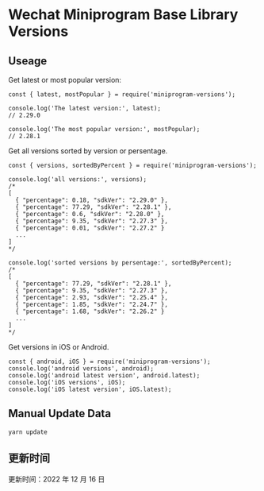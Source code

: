 
# Wechat Miniprogram Base Library Versions

## Useage

Get latest or most popular version:

```;
const { latest, mostPopular } = require('miniprogram-versions');

console.log('The latest version:', latest);
// 2.29.0

console.log('The most popular version:', mostPopular);
// 2.28.1

```

Get all versions sorted by version or persentage.

```
const { versions, sortedByPercent } = require('miniprogram-versions');

console.log('all versions:', versions);
/*
[
  { "percentage": 0.18, "sdkVer": "2.29.0" },
  { "percentage": 77.29, "sdkVer": "2.28.1" },
  { "percentage": 0.6, "sdkVer": "2.28.0" },
  { "percentage": 9.35, "sdkVer": "2.27.3" },
  { "percentage": 0.01, "sdkVer": "2.27.2" }
  ...
]
*/

console.log('sorted versions by persentage:', sortedByPercent);
/*
[
  { "percentage": 77.29, "sdkVer": "2.28.1" },
  { "percentage": 9.35, "sdkVer": "2.27.3" },
  { "percentage": 2.93, "sdkVer": "2.25.4" },
  { "percentage": 1.85, "sdkVer": "2.24.7" },
  { "percentage": 1.68, "sdkVer": "2.26.2" }
  ...
]
*/
```

Get versions in iOS or Android.

```
const { android, iOS } = require('miniprogram-versions');
console.log('android versions', android);
console.log('android latest version', android.latest);
console.log('iOS versions', iOS);
console.log('iOS latest version', iOS.latest);
```

## Manual Update Data

```
yarn update
```

## 更新时间

更新时间：2022 年 12 月 16 日
